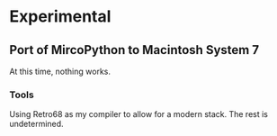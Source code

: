 # Experimental
## Port of MircoPython to Macintosh System 7

At this time, nothing works.

### Tools
Using Retro68 as my compiler to allow for a modern stack. The rest is undetermined.
